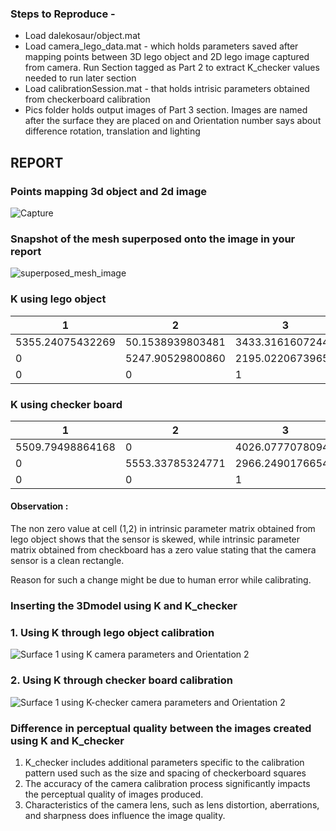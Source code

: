 ### Steps to Reproduce -

- Load dalekosaur/object.mat
- Load camera_lego_data.mat - which holds parameters saved after mapping points between 3D lego object and 2D lego image captured from camera. Run Section tagged as Part 2 to extract K_checker values needed to run later section
- Load calibrationSession.mat - that holds intrisic parameters obtained from checkerboard calibration
- Pics folder holds output images of Part 3 section. Images are named after the surface they are placed on and Orientation number says about difference rotation, translation and lighting

## REPORT

### Points mapping 3d object and 2d image

![Capture](https://github.com/nipun-davasam/Computer-Vision/assets/151178533/42b96390-67a5-455f-9699-47126b981867)

### Snapshot of the mesh superposed onto the image in your report

![superposed_mesh_image](https://github.com/nipun-davasam/Computer-Vision/assets/151178533/826763b7-f71c-41ac-8583-e42ae9683359)

### K using lego object

| 1                | 2                | 3                |
| ---------------- | ---------------- | ---------------- |
| 5355.24075432269 | 50.1538939803481 | 3433.31616072442 |
| 0                | 5247.90529800860 | 2195.02206739659 |
| 0                | 0                | 1                |

### K using checker board

| 1                | 2                | 3                |
| ---------------- | ---------------- | ---------------- |
| 5509.79498864168 | 0                | 4026.07770780940 |
| 0                | 5553.33785324771 | 2966.24901766546 |
| 0                | 0                | 1                |

#### Observation :

The non zero value at cell (1,2) in intrinsic parameter matrix obtained from lego object shows that the sensor is skewed, while intrinsic parameter matrix obtained from checkboard has a zero value stating that the camera sensor is a clean rectangle.

Reason for such a change might be due to human error while calibrating.

### Inserting the 3Dmodel using K and K_checker

### 1. Using K through lego object calibration

![Surface 1 using K camera parameters and Orientation 2](https://github.com/nipun-davasam/Computer-Vision/assets/151178533/0cfcc7e8-65ce-4534-9be2-6055575603b5)

### 2. Using K through checker board calibration

![Surface 1 using K-checker camera parameters and Orientation 2](https://github.com/nipun-davasam/Computer-Vision/assets/151178533/104466a0-aeff-4fa2-99f5-85a2d3f131a1)

### Difference in perceptual quality between the images created using K and K_checker

1.  K_checker includes additional parameters specific to the calibration pattern used such as the size and spacing of checkerboard squares
2.  The accuracy of the camera calibration process significantly impacts the perceptual quality of images produced.
3.  Characteristics of the camera lens, such as lens distortion, aberrations, and sharpness does influence the image quality.
